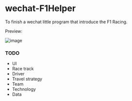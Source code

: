 # wechat-F1Helper
To finish a wechat little program that introduce the F1 Racing.

Preview:

![image](https://github.com/yukirang/wechat-F1Helper/tree/master/static/img/start.png)


### TODO


* UI
* Race track
* Driver
* Travel strategy
* Team
* Technology
* Data

